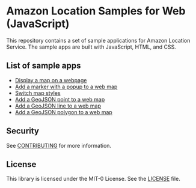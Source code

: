 # Amazon Location Samples for Web (JavaScript)

This repository contains a set of sample applications for Amazon Location Service. The sample apps are built with JavaScript, HTML, and CSS.

## List of sample apps

- [Display a map on a webpage](simple-map)
- [Add a marker with a popup to a web map](map-with-marker-and-popup)
- [Switch map styles](map-style-change)
- [Add a GeoJSON point to a web map](map-with-geojson-point)
- [Add a GeoJSON line to a web map](map-with-geojson-line)
- [Add a GeoJSON polygon to a web map](map-with-geojson-polygon)

## Security

See [CONTRIBUTING](CONTRIBUTING.md#security-issue-notifications) for more information.

## License

This library is licensed under the MIT-0 License. See the [LICENSE](LICENSE) file.
